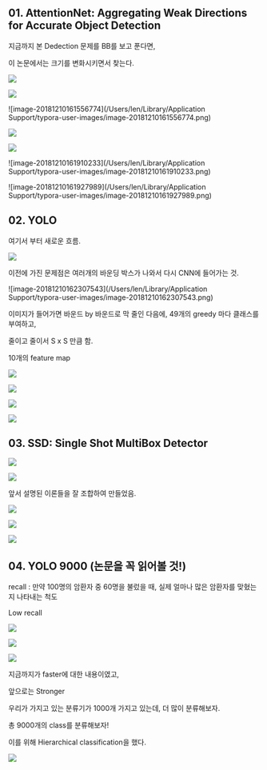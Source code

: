 

## 01. AttentionNet: Aggregating Weak Directions for Accurate Object Detection  

지금까지 본 Dedection 문제를 BB를 보고 푼다면,

이 논문에서는 크기를 변화시키면서 찾는다.

![](https://ws1.sinaimg.cn/large/006tNbRwgy1fy1o49fhjzj317p0u0npd.jpg)



![](https://ws1.sinaimg.cn/large/006tNbRwgy1fy1o5z9z2qj31850u0nnb.jpg)

![image-20181210161556774](/Users/len/Library/Application Support/typora-user-images/image-20181210161556774.png)



![](https://ws3.sinaimg.cn/large/006tNbRwgy1fy1oa27aikj315l0u07wi.jpg)



![](https://ws2.sinaimg.cn/large/006tNbRwgy1fy1oapxkzfj31680u0e81.jpg)



![image-20181210161910233](/Users/len/Library/Application Support/typora-user-images/image-20181210161910233.png)

![image-20181210161927989](/Users/len/Library/Application Support/typora-user-images/image-20181210161927989.png)

## 02. YOLO

여기서 부터 새로운 흐름.

![](https://ws4.sinaimg.cn/large/006tNbRwgy1fy1oefzogcj31840u0e0x.jpg)

이전에 가진 문제점은 여러개의 바운딩 박스가 나와서 다시 CNN에 들어가는 것.



![image-20181210162307543](/Users/len/Library/Application Support/typora-user-images/image-20181210162307543.png)





이미지가 들어가면 바운드 by 바운드로 막 줄인 다음에, 49개의 greedy 마다 클래스를 부여하고, 



줄이고 줄이서 S x S 만큼 함.

10개의 feature map

![](https://ws2.sinaimg.cn/large/006tNbRwgy1fy1ort0zh5j316e0u0x6p.jpg)

![](https://ws3.sinaimg.cn/large/006tNbRwgy1fy1ou7j3pdj312z0op19v.jpg)



![](https://ws4.sinaimg.cn/large/006tNbRwgy1fy1ovvonxtj315j0u01kx.jpg)



![](https://ws2.sinaimg.cn/large/006tNbRwgy1fy1owe2f0mj31620u01kx.jpg)



## 03. SSD: Single Shot MultiBox Detector

![](https://ws4.sinaimg.cn/large/006tNbRwgy1fy1ozigw6dj31510u0npd.jpg)

![](https://ws3.sinaimg.cn/large/006tNbRwgy1fy1p0mqdjbj31580u07wh.jpg)

앞서 설명된 이론들을 잘 조합하여 만들었음.

![](https://ws4.sinaimg.cn/large/006tNbRwgy1fy1p17m5l3j316t0u0kjl.jpg)

![](https://ws4.sinaimg.cn/large/006tNbRwgy1fy1p26q17yj313z0u0kjl.jpg)

![](https://ws2.sinaimg.cn/large/006tNbRwgy1fy1p3opy6pj314v0u01kx.jpg)

## 04. YOLO 9000 (논문을 꼭 읽어볼 것!)

recall : 만약 100명의 암환자 중 60명을 불렀을 때, 실제 얼마나 많은 암환자를 맞혔는지 나타내는 척도

Low recall 

![](https://ws3.sinaimg.cn/large/006tNbRwgy1fy1p8zv1cej311a0njap5.jpg)

![](https://ws2.sinaimg.cn/large/006tNbRwgy1fy1pa2hg3ej314p0u0b29.jpg)

![](https://ws3.sinaimg.cn/large/006tNbRwgy1fy1pb70wp5j31500u0x19.jpg)

지금까지가 faster에 대한 내용이였고,

앞으로는 Stronger

우리가 가지고 있는 분류기가 1000개 가지고 있는데, 더 많이 분류해보자.

총 9000개의 class를 분류해보자!

이를 위해 Hierarchical classification을 했다.

![](https://ws2.sinaimg.cn/large/006tNbRwgy1fy1ph8thfuj315d0u04m0.jpg)



